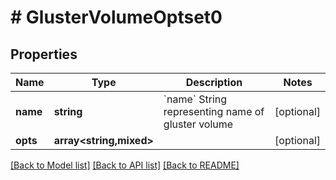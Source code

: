 # # GlusterVolumeOptset0

## Properties

Name | Type | Description | Notes
------------ | ------------- | ------------- | -------------
**name** | **string** | &#x60;name&#x60; String representing name of gluster volume | [optional]
**opts** | **array<string,mixed>** |  | [optional]

[[Back to Model list]](../../README.md#models) [[Back to API list]](../../README.md#endpoints) [[Back to README]](../../README.md)

